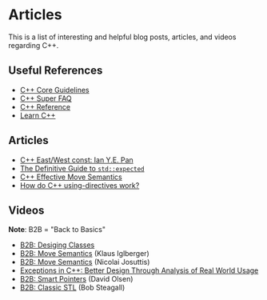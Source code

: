 # Articles

This is a list of interesting and helpful blog posts, articles, and videos regarding C++.

## Useful References

- [C++ Core Guidelines](https://isocpp.github.io/CppCoreGuidelines/CppCoreGuidelines#c-core-guidelines)
- [C++ Super FAQ](https://isocpp.org/faq)
- [C++ Reference](https://en.cppreference.com/w/)
- [Learn C++](https://www.learncpp.com/)

## Articles

- [C++ East/West const: Ian Y.E. Pan](https://ianyepan.github.io/posts/cpp-const/)
- [The Definitive Guide to `std::expected`](https://johnfarrier.com/the-definitive-guide-to-std-expected-in-c/)
- [C++ Effective Move Semantics](https://leimao.github.io/blog/CPP-Effective-Move-Semantics/)
- [How do C++ using-directives work?](https://quuxplusone.github.io/blog/2020/12/21/using-directive/)

## Videos

**Note**: B2B = "Back to Basics"

- [B2B: Desiging Classes](https://www.youtube.com/watch?v=motLOioLJfg)
- [B2B: Move Semantics](https://youtu.be/St0MNEU5b0o?si=J33yYe4Y3aSI_bFR) (Klaus Iglberger)
- [B2B: Move Semantics](https://youtu.be/Bt3zcJZIalk?si=rWVa5dcmWaBIcbkv) (Nicolai Josuttis)
- [Exceptions in C++: Better Design Through Analysis of Real World Usage](https://youtu.be/HXJmrMnnDYQ?si=jUwImaJ6PRLAphJz)
- [B2B: Smart Pointers](https://youtu.be/YokY6HzLkXs?si=48PV_AWQm1Z7NsKp) (David Olsen)
- [B2B: Classic STL](https://youtu.be/tXUXl_RzkAk?si=LkcoHJ10c5jfePVF) (Bob Steagall)
